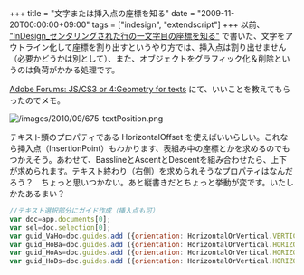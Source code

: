 +++
title = "文字または挿入点の座標を知る"
date = "2009-11-20T00:00:00+09:00"
tags = ["indesign", "extendscript"]
+++
以前、 ["InDesign_センタリングされた行の一文字目の座標を知る"](http://www.milligramme.cc/wp/archives/555) で書いた、文字をアウトライン化して座標を割り出すというやり方では、挿入点は割り出せません（必要かどうかは別として）、また、オブジェクトをグラフィック化＆削除というのは負荷がかかる処理です。

 [Adobe Forums: JS/CS3 or 4:Geometry for texts](http://forums.adobe.com/thread/527676)  にて、いいことを教えてもらったのでメモ。

![/images/2010/09/675-textPosition.png](/images/2010/09/675-textPosition.png)

テキスト類のプロパティである HorizontalOffset を使えばいいらしい。これなら挿入点（InsertionPoint）もわかります、表組み中の座標とかを求めるのでもつかえそう。あわせて、BasslineとAscentとDescentを組み合わせたら、上下が求められます。テキスト終わり（右側）を求められそうなプロパティはなんだろう？　ちょっと思いつかない。あと縦書きだとちょっと挙動が変です。いたしかたあるまい？

```js
//テキスト選択部分にガイド作成（挿入点も可）
var doc=app.documents[0];
var sel=doc.selection[0];
var guid_VaHo=doc.guides.add ({orientation: HorizontalOrVertical.VERTICAL, location: sel.horizontalOffset});
var guid_HoBa=doc.guides.add ({orientation: HorizontalOrVertical.HORIZONTAL, location: sel.baseline});
var guid_HoAs=doc.guides.add ({orientation: HorizontalOrVertical.HORIZONTAL, location: sel.baseline-sel.ascent});
var guid_HoDs=doc.guides.add ({orientation: HorizontalOrVertical.HORIZONTAL, location: sel.baseline+sel.descent});
```